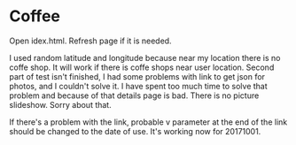 # Coffee

Open idex.html. Refresh page if it is needed.

I used random latitude and longitude because near my location there is no coffe shop. It will work if there is coffe shops near user location. 
Second part of test isn't finished, I had some problems with link to get json for photos, and I couldn't solve it. I have spent too much time to solve that problem and because of that details page is bad. There is no picture slideshow.
Sorry about that.

If there's a problem with the link, probable v parameter at the end of the link should be changed to the date of use. It's working now for 20171001.
